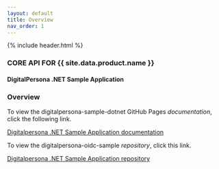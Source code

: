 ```yaml
---
layout: default
title: Overview
nav_order: 1
---
```

{% include header.html %}
### CORE API FOR {{ site.data.product.name }}

#### DigitalPersona .NET Sample Application  

### Overview

To view the digitalpersona-sample-dotnet GitHub Pages *documentation*,  click the following link.

[Digitalpersona .NET Sample Application  documentation](https://hidglobal.github.io/digitalpersona-native-api#sample-applications.md/)

To view the digitalpersona-oidc-sample *repository*,  click this link.

[Digitalpersona .NET Sample Application  repository](https://github.com/hidglobal/digitalpersona-sample-dotnet/)
